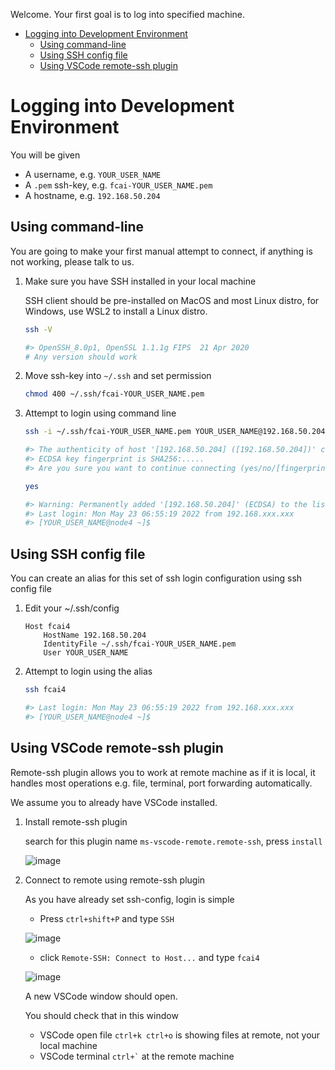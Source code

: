 Welcome. Your first goal is to log into specified machine.

- [Logging into Development Environment](#logging-into-development-environment)
  - [Using command-line](#using-command-line)
  - [Using SSH config file](#using-ssh-config-file)
  - [Using VSCode remote-ssh plugin](#using-vscode-remote-ssh-plugin)

# Logging into Development Environment

You will be given

- A username, e.g. `YOUR_USER_NAME`
- A `.pem` ssh-key, e.g. `fcai-YOUR_USER_NAME.pem`
- A hostname, e.g. `192.168.50.204`

## Using command-line

You are going to make your first manual attempt to connect, if anything is not working, please talk to us.

1. Make sure you have SSH installed in your local machine

    SSH client should be pre-installed on MacOS and most Linux distro, for Windows, use WSL2 to install a Linux distro.

    ```bash
    ssh -V

    #> OpenSSH_8.0p1, OpenSSL 1.1.1g FIPS  21 Apr 2020
    # Any version should work
    ```

2. Move ssh-key into `~/.ssh` and set permission

    ```bash
    chmod 400 ~/.ssh/fcai-YOUR_USER_NAME.pem
    ```

3. Attempt to login using command line
   
    ```bash
    ssh -i ~/.ssh/fcai-YOUR_USER_NAME.pem YOUR_USER_NAME@192.168.50.204

    #> The authenticity of host '[192.168.50.204] ([192.168.50.204])' can't be established.
    #> ECDSA key fingerprint is SHA256:.....
    #> Are you sure you want to continue connecting (yes/no/[fingerprint])? 

    yes

    #> Warning: Permanently added '[192.168.50.204]' (ECDSA) to the list of known hosts.
    #> Last login: Mon May 23 06:55:19 2022 from 192.168.xxx.xxx
    #> [YOUR_USER_NAME@node4 ~]$ 
    ```

## Using SSH config file

You can create an alias for this set of ssh login configuration using ssh config file

1. Edit your ~/.ssh/config

    ```
    Host fcai4
        HostName 192.168.50.204
        IdentityFile ~/.ssh/fcai-YOUR_USER_NAME.pem
        User YOUR_USER_NAME
    ```

2. Attempt to login using the alias

    ```bash
    ssh fcai4

    #> Last login: Mon May 23 06:55:19 2022 from 192.168.xxx.xxx
    #> [YOUR_USER_NAME@node4 ~]$ 
    ```

## Using VSCode remote-ssh plugin

Remote-ssh plugin allows you to work at remote machine as if it is local, it handles most operations e.g. file, terminal, port forwarding automatically.

We assume you to already have VSCode installed.

1. Install remote-ssh plugin

    search for this plugin name `ms-vscode-remote.remote-ssh`, press `install`

    ![image](https://user-images.githubusercontent.com/20808792/169720542-91b4c11a-7110-4c81-b89a-23ac6ae5ce74.png)

2. Connect to remote using remote-ssh plugin

    As you have already set ssh-config, login is simple

    - Press `ctrl+shift+P` and type `SSH`

    ![image](https://user-images.githubusercontent.com/20808792/169720752-ab955e77-3e36-4ae6-aded-4db099e8dcc4.png)

    - click `Remote-SSH: Connect to Host...` and type `fcai4`

    ![image](https://user-images.githubusercontent.com/20808792/169721202-f8ebc587-3c66-4ab2-ac74-80ccf6329c28.png)

    A new VSCode window should open.
    
    You should check that in this window
    - VSCode open file `ctrl+k ctrl+o` is showing files at remote, not your local machine
    - VSCode terminal `` ctrl+` `` at the remote machine
